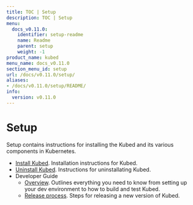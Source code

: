 ```yaml
---
title: TOC | Setup
description: TOC | Setup
menu:
  docs_v0.11.0:
    identifier: setup-readme
    name: Readme
    parent: setup
    weight: -1
product_name: kubed
menu_name: docs_v0.11.0
section_menu_id: setup
url: /docs/v0.11.0/setup/
aliases:
- /docs/v0.11.0/setup/README/
info:
  version: v0.11.0
---
```


# Setup

Setup contains instructions for installing the Kubed and its various components in Kubernetes.

- [Install Kubed](/docs/v0.11.0/setup/install). Installation instructions for Kubed.
- [Uninstall Kubed](/docs/v0.11.0/setup/uninstall). Instructions for uninstallating Kubed.
- Developer Guide
  - [Overview](/docs/v0.11.0/setup/developer-guide/overview). Outlines everything you need to know from setting up your dev environment to how to build and test Kubed.
  - [Release process](/docs/v0.11.0/setup/developer-guide/release). Steps for releasing a new version of Kubed.
